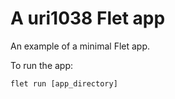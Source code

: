 # A uri1038 Flet app

An example of a minimal Flet app.

To run the app:

```
flet run [app_directory]
```